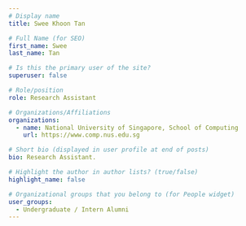 ```yaml
---
# Display name
title: Swee Khoon Tan

# Full Name (for SEO) 
first_name: Swee
last_name: Tan

# Is this the primary user of the site?
superuser: false

# Role/position
role: Research Assistant

# Organizations/Affiliations
organizations:
  - name: National University of Singapore, School of Computing
    url: https://www.comp.nus.edu.sg

# Short bio (displayed in user profile at end of posts)
bio: Research Assistant. 

# Highlight the author in author lists? (true/false)
highlight_name: false

# Organizational groups that you belong to (for People widget)
user_groups:
  - Undergraduate / Intern Alumni
---
```

